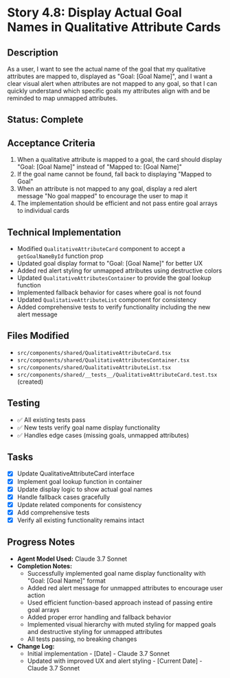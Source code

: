 # Story 4.8: Display Actual Goal Names in Qualitative Attribute Cards

## Description
As a user, I want to see the actual name of the goal that my qualitative attributes are mapped to, displayed as "Goal: [Goal Name]", and I want a clear visual alert when attributes are not mapped to any goal, so that I can quickly understand which specific goals my attributes align with and be reminded to map unmapped attributes.

## Status: Complete

## Acceptance Criteria
1. When a qualitative attribute is mapped to a goal, the card should display "Goal: [Goal Name]" instead of "Mapped to: [Goal Name]"
2. If the goal name cannot be found, fall back to displaying "Mapped to Goal"
3. When an attribute is not mapped to any goal, display a red alert message "No goal mapped" to encourage the user to map it
4. The implementation should be efficient and not pass entire goal arrays to individual cards

## Technical Implementation
- Modified `QualitativeAttributeCard` component to accept a `getGoalNameById` function prop
- Updated goal display format to "Goal: [Goal Name]" for better UX
- Added red alert styling for unmapped attributes using destructive colors
- Updated `QualitativeAttributesContainer` to provide the goal lookup function
- Implemented fallback behavior for cases where goal is not found
- Updated `QualitativeAttributeList` component for consistency
- Added comprehensive tests to verify functionality including the new alert message

## Files Modified
- `src/components/shared/QualitativeAttributeCard.tsx`
- `src/components/shared/QualitativeAttributesContainer.tsx`
- `src/components/shared/QualitativeAttributeList.tsx`
- `src/components/shared/__tests__/QualitativeAttributeCard.test.tsx` (created)

## Testing
- ✅ All existing tests pass
- ✅ New tests verify goal name display functionality
- ✅ Handles edge cases (missing goals, unmapped attributes)

## Tasks
- [x] Update QualitativeAttributeCard interface
- [x] Implement goal lookup function in container
- [x] Update display logic to show actual goal names
- [x] Handle fallback cases gracefully
- [x] Update related components for consistency
- [x] Add comprehensive tests
- [x] Verify all existing functionality remains intact

## Progress Notes
* **Agent Model Used:** Claude 3.7 Sonnet
* **Completion Notes:**
    * Successfully implemented goal name display functionality with "Goal: [Goal Name]" format
    * Added red alert message for unmapped attributes to encourage user action
    * Used efficient function-based approach instead of passing entire goal arrays
    * Added proper error handling and fallback behavior
    * Implemented visual hierarchy with muted styling for mapped goals and destructive styling for unmapped attributes
    * All tests passing, no breaking changes
* **Change Log:**
    * Initial implementation - [Date] - Claude 3.7 Sonnet
    * Updated with improved UX and alert styling - [Current Date] - Claude 3.7 Sonnet 